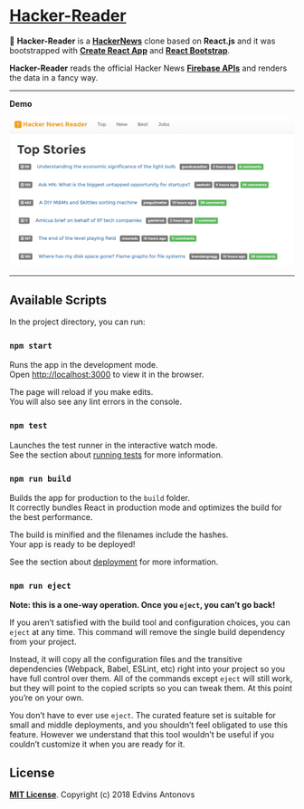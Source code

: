 # [Hacker-Reader](https://github.com/ummahusla/Hacker-Reader)

📰 **Hacker-Reader** is a [**HackerNews**](https://news.ycombinator.com/) clone based on **React.js** and it was bootstrapped with [**Create React App**](https://github.com/facebookincubator/create-react-app) and [**React Bootstrap**](https://react-bootstrap.github.io/).

**Hacker-Reader** reads the official Hacker News [**Firebase APIs**](https://github.com/HackerNews/API) and renders the data in a fancy way. 

___

**Demo**

![](hacker-reader.png)

___

## Available Scripts

In the project directory, you can run:

### `npm start`

Runs the app in the development mode.<br>
Open [http://localhost:3000](http://localhost:3000) to view it in the browser.

The page will reload if you make edits.<br>
You will also see any lint errors in the console.

### `npm test`

Launches the test runner in the interactive watch mode.<br>
See the section about [running tests](#running-tests) for more information.

### `npm run build`

Builds the app for production to the `build` folder.<br>
It correctly bundles React in production mode and optimizes the build for the best performance.

The build is minified and the filenames include the hashes.<br>
Your app is ready to be deployed!

See the section about [deployment](#deployment) for more information.

### `npm run eject`

**Note: this is a one-way operation. Once you `eject`, you can’t go back!**

If you aren’t satisfied with the build tool and configuration choices, you can `eject` at any time. This command will remove the single build dependency from your project.

Instead, it will copy all the configuration files and the transitive dependencies (Webpack, Babel, ESLint, etc) right into your project so you have full control over them. All of the commands except `eject` will still work, but they will point to the copied scripts so you can tweak them. At this point you’re on your own.

You don’t have to ever use `eject`. The curated feature set is suitable for small and middle deployments, and you shouldn’t feel obligated to use this feature. However we understand that this tool wouldn’t be useful if you couldn’t customize it when you are ready for it.


## License

[**MIT License**](LICENSE). Copyright (c) 2018 Edvins Antonovs
